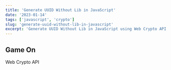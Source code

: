 ```yaml
---
title: 'Generate UUID Without Lib in JavaScript'
date: '2023-01-14'
tags: ['javascript', 'crypto']
slug: 'generate-uuid-without-lib-in-javascript'
excerpt: 'Generate UUID Without Lib in JavaScript using Web Crypto API from native browser APi'
---
```


## Game On

Web Crypto API
